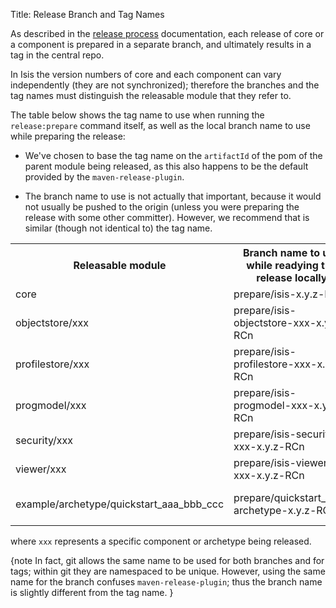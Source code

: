 Title: Release Branch and Tag Names

As described in the [release process](release-process.html) documentation, each release of core or a component is prepared in a separate branch, and ultimately results in a tag in the central repo.

In Isis the version numbers of core and each component can vary independently 
(they are not synchronized); therefore the branches and the tag names must 
distinguish the releasable module that they refer to.

The table below shows the tag name to use when running the `release:prepare` command itself, as well as the local branch name to use while preparing the release:

* We've chosen to base the tag name on the `artifactId` of the pom of the parent module being released, as this also happens to be the default provided by the `maven-release-plugin`.  

* The branch name to use is not actually that important, because it would not usually be pushed to the origin (unless you were preparing the release with some other committer).  However, we recommend that is similar (though not identical to) the tag name. 

<table>
<tr>
<th>Releasable module</th>
    <th>Branch name to use while readying the release locally</th>
    <th>Tag name for <tt>release:prepare</tt></th>
    <th>Tag name manually pushed.</th>
</tr>
<tr>
    <td>core</td>
    <td>prepare/isis-x.y.z-RCn</td>
    <td>isis-x.y.z</td>
    <td>isis-x.y.z-RCn</td>
</tr>
<tr>
    <td>objectstore/xxx</td>
    <td>prepare/isis-objectstore-xxx-x.y.z-RCn</td>
    <td>isis-objectstore-xxx-x.y.z</td>
    <td>isis-objectstore-xxx-x.y.z-RCn</td>
</tr>
<tr>
    <td>profilestore/xxx</td>
    <td>prepare/isis-profilestore-xxx-x.y.z-RCn</td>
    <td>isis-profilestore-xxx-x.y.z</td>
    <td>isis-profilestore-xxx-x.y.z-RCn</td>
</tr>
<tr>
    <td>progmodel/xxx</td>
    <td>prepare/isis-progmodel-xxx-x.y.z-RCn</td>
    <td>isis-progmodel-xxx-x.y.z</td>
    <td>isis-progmodel-xxx-x.y.z-RCn</td>
</tr>
<tr>
    <td>security/xxx</td>
    <td>prepare/isis-security-xxx-x.y.z-RCn</td>
    <td>isis-security-xxx-x.y.z</td>
    <td>isis-security-xxx-x.y.z-RCn</td>
</tr>
<tr>
    <td>viewer/xxx</td>
    <td>prepare/isis-viewer-xxx-x.y.z-RCn</td>
    <td>isis-viewer-xxx-x.y.z</td>
    <td>isis-viewer-xxx-x.y.z-RCn</td>
</tr>
<tr>
    <td>example/archetype/quickstart_aaa_bbb_ccc</td>
    <td>prepare/quickstart_abc-archetype-x.y.z-RCn</td>
    <td>quickstart_abc-archetype-x.y.z</td>
    <td>quickstart_abc-archetype-x.y.z-RCn</td>
</tr>
</table>

where `xxx` represents a specific component or archetype being released.

{note
In fact, git allows the same name to be used for both branches and for tags; within git they are namespaced to be unique.  However, using the same name for the branch confuses `maven-release-plugin`; thus the branch name is slightly different from the tag name.
}

